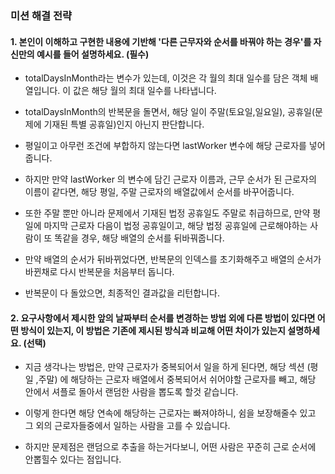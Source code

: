 ### 미션 해결 전략

#### 1. 본인이 이해하고 구현한 내용에 기반해 '다른 근무자와 순서를 바꿔야 하는 경우'를 자신만의 예시를 들어 설명하세요. (필수)

- totalDaysInMonth라는 변수가 있는데, 이것은 각 월의 최대 일수를 담은 객체 배열입니다. 이 값은 해당 월의 최대 일수를 나타냅니다.

- totalDaysInMonth의 반복문을 돌면서, 해당 일이 주말(토요일,일요일), 공휴일(문제에 기재된 특별 공휴일)인지 아닌지 판단합니다.

- 평일이고 아무런 조건에 부합하지 않는다면 lastWorker 변수에 해당 근로자를 넣어줍니다.

- 하지만 만약 lastWorker 의 변수에 담긴 근로자 이름과, 근무 순서가 된 근로자의 이름이 같다면, 해당 평일, 주말 근로자의 배열값에서 순서를 바꾸어줍니다.

- 또한 주말 뿐만 아니라 문제에서 기재된 법정 공휴일도 주말로 취급하므로, 만약 평일에 마지막 근로자 다음이 법정 공휴일이고, 해당 법정 공휴일에 근로해야하는 사람이 또 똑같을 경우, 해당 배열의 순서를 뒤바꿔줍니다.

- 만약 배열의 순서가 뒤바뀌었다면, 반복문의 인덱스를 초기화해주고 배열의 순서가 바뀐채로 다시 반복문을 처음부터 돕니다.

- 반복문이 다 돌았으면, 최종적인 결과값을 리턴합니다.

#### 2. 요구사항에서 제시한 앞의 날짜부터 순서를 변경하는 방법 외에 다른 방법이 있다면 어떤 방식이 있는지, 이 방법은 기존에 제시된 방식과 비교해 어떤 차이가 있는지 설명하세요. (선택)

- 지금 생각나는 방법은, 만약 근로자가 중복되어서 일을 하게 된다면, 해당 섹션 (평일 ,주말) 에 해당하는 근로자 배열에서 중복되어서 쉬어야할 근로자를 빼고, 해당 안에서 셔플로 돌아서 랜덤한 사람을 뽑도록 할것 같습니다.

- 이렇게 한다면 해당 연속에 해당하는 근로자는 빠져야하니, 쉼을 보장해줄수 있고 그 외의 근로자들중에서 일하는 사람을 고를 수 있습니다.

- 하지만 문제점은 랜덤으로 추출을 하는거다보니, 어떤 사람은 꾸준히 근로 순서에 안뽑힐수 있다는 점입니다.
